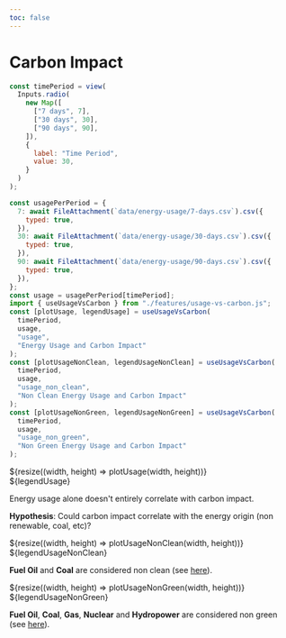 ```yaml
---
toc: false
---
```


<div>
  <h1>Carbon Impact</h1>
</div>

<div class="grid grid-cols-1 time-picker">

```js
const timePeriod = view(
  Inputs.radio(
    new Map([
      ["7 days", 7],
      ["30 days", 30],
      ["90 days", 90],
    ]),
    {
      label: "Time Period",
      value: 30,
    }
  )
);
```

</div>

```js
const usagePerPeriod = {
  7: await FileAttachment(`data/energy-usage/7-days.csv`).csv({
    typed: true,
  }),
  30: await FileAttachment(`data/energy-usage/30-days.csv`).csv({
    typed: true,
  }),
  90: await FileAttachment(`data/energy-usage/90-days.csv`).csv({
    typed: true,
  }),
};
const usage = usagePerPeriod[timePeriod];
import { useUsageVsCarbon } from "./features/usage-vs-carbon.js";
const [plotUsage, legendUsage] = useUsageVsCarbon(
  timePeriod,
  usage,
  "usage",
  "Energy Usage and Carbon Impact"
);
const [plotUsageNonClean, legendUsageNonClean] = useUsageVsCarbon(
  timePeriod,
  usage,
  "usage_non_clean",
  "Non Clean Energy Usage and Carbon Impact"
);
const [plotUsageNonGreen, legendUsageNonGreen] = useUsageVsCarbon(
  timePeriod,
  usage,
  "usage_non_green",
  "Non Green Energy Usage and Carbon Impact"
);
```

<div class="grid grid-cols-1" style="grid-auto-rows: 504px;">
  <div class="card" style="display: flex; flex-direction: column;">
    <div style="flex:1;">
      ${resize((width, height) => plotUsage(width, height))}
    </div>
    <div>
      ${legendUsage}
    </div>
  </div>
</div>

<div class="note">

Energy usage alone doesn't entirely correlate with carbon impact.

**Hypothesis**: Could carbon impact correlate with the energy origin (non renewable, coal, etc)?

</div>

<div class="grid grid-cols-1" style="grid-auto-rows: 504px;">
  <div class="card" style="display: flex; flex-direction: column;">
    <div style="flex:1;">
      ${resize((width, height) => plotUsageNonClean(width, height))}
    </div>
    <div>
      ${legendUsageNonClean}
    </div>
  </div>
</div>
<div class="note">

**Fuel Oil** and **Coal** are considered non clean (see [here](https://chariotenergy.com/chariot-university/clean-energy)).

</div>
<div class="grid grid-cols-1" style="grid-auto-rows: 504px;">
  <div class="card" style="display: flex; flex-direction: column;">
    <div style="flex:1;">
      ${resize((width, height) => plotUsageNonGreen(width, height))}
    </div>
    <div>
      ${legendUsageNonGreen}
    </div>
  </div>
</div>
<div class="note">

**Fuel Oil**, **Coal**, **Gas**, **Nuclear** and **Hydropower** are considered non green (see [here](https://palmetto.com/solar/difference-between-green-clean-and-renewable-energy)).

</div>
